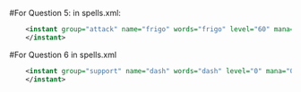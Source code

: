 #For Question 5:
in spells.xml:
```xml
	<instant group="attack" name="frigo" words="frigo" level="60" mana="1050" premium="1" selftarget="1" cooldown="0" needlearn="0" script="path/to/file.lua">
	</instant>
````

 #For Question 6
 in spells.xml
```xml
  	<instant group="support" name="dash" words="dash" level="0" mana="0" premium="0" aggressive="0" selftarget="1" cooldown="0" needlearn="0" script="path/to/file.lua">
	</instant>
  ```

